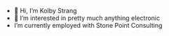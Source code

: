 - 👋 Hi, I’m Kolby Strang
- 👀 I’m interested in pretty much anything electronic
-  I’m currently employed with Stone Point Consulting

<!---
Kolby-Strang/Kolby-Strang is a ✨ special ✨ repository because its `README.md` (this file) appears on your GitHub profile.
You can click the Preview link to take a look at your changes.
--->
